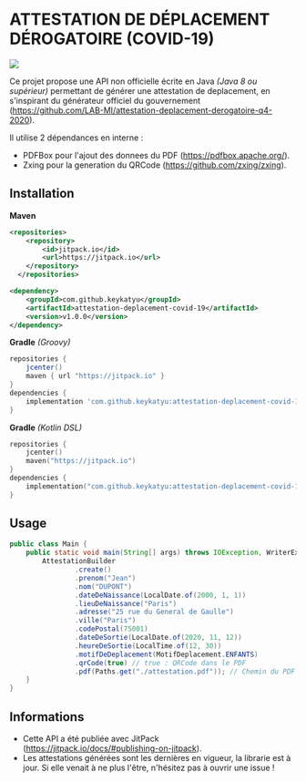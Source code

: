 # ATTESTATION DE DÉPLACEMENT DÉROGATOIRE (COVID-19)

[![](https://jitpack.io/v/KeyKatyu/attestation-deplacement-covid-19.svg)](https://jitpack.io/#KeyKatyu/attestation-deplacement-covid-19)

Ce projet propose une API non officielle écrite en Java *(Java 8 ou supérieur)* permettant de générer une attestation de deplacement, en s'inspirant du générateur officiel du gouvernement (https://github.com/LAB-MI/attestation-deplacement-derogatoire-q4-2020).

Il utilise 2 dépendances en interne : 
* PDFBox pour l'ajout des donnees du PDF (https://pdfbox.apache.org/).
* Zxing pour la generation du QRCode (https://github.com/zxing/zxing).

## Installation
**Maven**
```xml
<repositories>
	<repository>
	    <id>jitpack.io</id>
	    <url>https://jitpack.io</url>
	</repository>
  </repositories>
```
```xml
<dependency>
    <groupId>com.github.keykatyu</groupId>
    <artifactId>attestation-deplacement-covid-19</artifactId>
    <version>v1.0.0</version>
</dependency>
```

**Gradle** _(Groovy)_
```groovy
repositories {
    jcenter()
    maven { url "https://jitpack.io" }
}
dependencies {
    implementation 'com.github.keykatyu:attestation-deplacement-covid-19:v1.0.0'
}
```
**Gradle** _(Kotlin DSL)_
```kotlin
repositories {
    jcenter()
    maven("https://jitpack.io")
}
dependencies {
    implementation("com.github.keykatyu:attestation-deplacement-covid-19:v1.0.0")
}
```

## Usage
```java
public class Main {
    public static void main(String[] args) throws IOException, WriterException {
        AttestationBuilder
                .create()
                .prenom("Jean")
                .nom("DUPONT")
                .dateDeNaissance(LocalDate.of(2000, 1, 1))
                .lieuDeNaissance("Paris")
                .adresse("25 rue du General de Gaulle")
                .ville("Paris")
                .codePostal(75001)
                .dateDeSortie(LocalDate.of(2020, 11, 12))
                .heureDeSortie(LocalTime.of(12, 30))
                .motifDeDeplacement(MotifDeplacement.ENFANTS)
                .qrCode(true) // true : QRCode dans le PDF
                .pdf(Paths.get("./attestation.pdf")); // Chemin du PDF genere
    }
}
```

## Informations
* Cette API a été publiée avec JitPack (https://jitpack.io/docs/#publishing-on-jitpack).
* Les attestations générées sont les dernières en vigueur, la librarie est à jour. Si elle venait à ne plus l'être, n'hésitez pas à ouvrir une issue !
